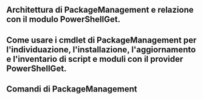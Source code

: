 

## Architettura di PackageManagement e relazione con il modulo PowerShellGet.

## Come usare i cmdlet di PackageManagement per l'individuazione, l'installazione, l'aggiornamento e l'inventario di script e moduli con il provider PowerShellGet.

## Comandi di PackageManagement

<!--HONumber=Aug16_HO3-->


